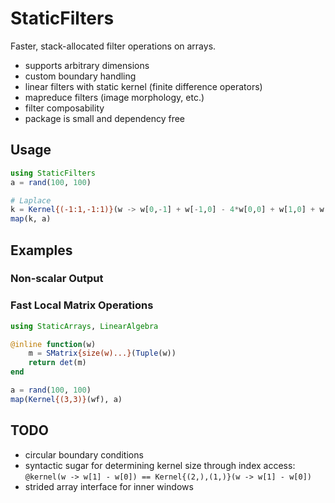 # StaticFilters

Faster, stack-allocated filter operations on arrays.

- supports arbitrary dimensions
- custom boundary handling
- linear filters with static kernel (finite difference operators)
- mapreduce filters (image morphology, etc.)
- filter composability
- package is small and dependency free

## Usage

```julia
using StaticFilters
a = rand(100, 100)

# Laplace
k = Kernel{(-1:1,-1:1)}(w -> w[0,-1] + w[-1,0] - 4*w[0,0] + w[1,0] + w[0,1])
map(k, a)
```


## Examples


### Non-scalar Output

### Fast Local Matrix Operations

```julia
using StaticArrays, LinearAlgebra

@inline function(w)
    m = SMatrix{size(w)...}(Tuple(w))
    return det(m)
end

a = rand(100, 100)
map(Kernel{(3,3)}(wf), a)
```



## TODO

- circular boundary conditions
- syntactic sugar for determining kernel size through index access:
  `@kernel(w -> w[1] - w[0]) == Kernel{(2,),(1,)}(w -> w[1] - w[0])`
- strided array interface for inner windows
